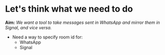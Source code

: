 # Let's think what we need to do

**Aim:** _We want a tool to take messages sent in WhatsApp and mirror them in Signal, and vice versa._

- Need a way to specify room id for:
  - WhatsApp
  - Signal
